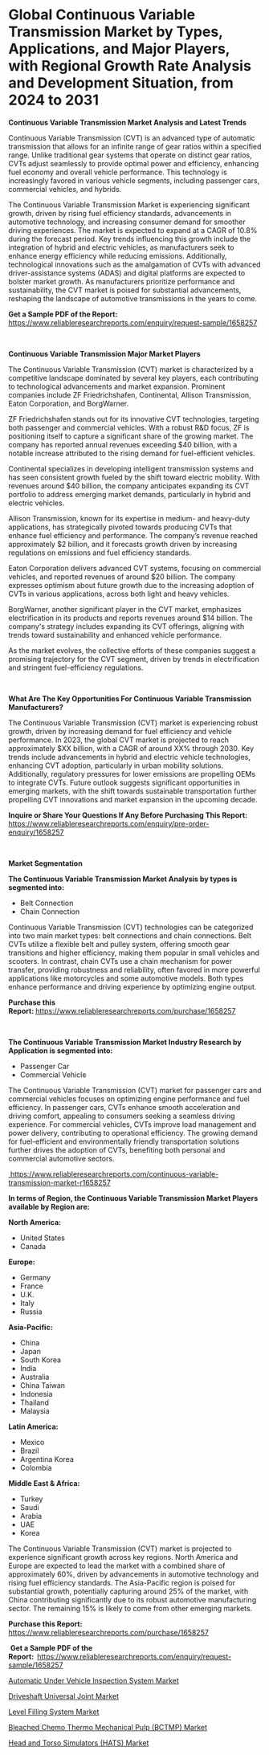 <p><h1>Global Continuous Variable Transmission Market by Types, Applications, and Major Players, with Regional Growth Rate Analysis and Development Situation, from 2024 to 2031</h1></p><p><strong>Continuous Variable Transmission Market Analysis and Latest Trends</strong></p>
<p><p>Continuous Variable Transmission (CVT) is an advanced type of automatic transmission that allows for an infinite range of gear ratios within a specified range. Unlike traditional gear systems that operate on distinct gear ratios, CVTs adjust seamlessly to provide optimal power and efficiency, enhancing fuel economy and overall vehicle performance. This technology is increasingly favored in various vehicle segments, including passenger cars, commercial vehicles, and hybrids.</p><p>The Continuous Variable Transmission Market is experiencing significant growth, driven by rising fuel efficiency standards, advancements in automotive technology, and increasing consumer demand for smoother driving experiences. The market is expected to expand at a CAGR of 10.8% during the forecast period. Key trends influencing this growth include the integration of hybrid and electric vehicles, as manufacturers seek to enhance energy efficiency while reducing emissions. Additionally, technological innovations such as the amalgamation of CVTs with advanced driver-assistance systems (ADAS) and digital platforms are expected to bolster market growth. As manufacturers prioritize performance and sustainability, the CVT market is poised for substantial advancements, reshaping the landscape of automotive transmissions in the years to come.</p></p>
<p><strong>Get a Sample PDF of the Report:&nbsp;</strong> <a href="https://www.reliableresearchreports.com/enquiry/request-sample/1658257?utm_campaign=40&utm_medium=2&utm_source=Github&utm_content=ia&utm_term=02112024&utm_id=continuous-variable-transmission">https://www.reliableresearchreports.com/enquiry/request-sample/1658257</a></p>
<p>&nbsp;</p>
<p><strong>Continuous Variable Transmission Major Market Players</strong></p>
<p><p>The Continuous Variable Transmission (CVT) market is characterized by a competitive landscape dominated by several key players, each contributing to technological advancements and market expansion. Prominent companies include ZF Friedrichshafen, Continental, Allison Transmission, Eaton Corporation, and BorgWarner.</p><p>ZF Friedrichshafen stands out for its innovative CVT technologies, targeting both passenger and commercial vehicles. With a robust R&D focus, ZF is positioning itself to capture a significant share of the growing market. The company has reported annual revenues exceeding $40 billion, with a notable increase attributed to the rising demand for fuel-efficient vehicles.</p><p>Continental specializes in developing intelligent transmission systems and has seen consistent growth fueled by the shift toward electric mobility. With revenues around $40 billion, the company anticipates expanding its CVT portfolio to address emerging market demands, particularly in hybrid and electric vehicles.</p><p>Allison Transmission, known for its expertise in medium- and heavy-duty applications, has strategically pivoted towards producing CVTs that enhance fuel efficiency and performance. The company’s revenue reached approximately $2 billion, and it forecasts growth driven by increasing regulations on emissions and fuel efficiency standards.</p><p>Eaton Corporation delivers advanced CVT systems, focusing on commercial vehicles, and reported revenues of around $20 billion. The company expresses optimism about future growth due to the increasing adoption of CVTs in various applications, across both light and heavy vehicles.</p><p>BorgWarner, another significant player in the CVT market, emphasizes electrification in its products and reports revenues around $14 billion. The company's strategy includes expanding its CVT offerings, aligning with trends toward sustainability and enhanced vehicle performance.</p><p>As the market evolves, the collective efforts of these companies suggest a promising trajectory for the CVT segment, driven by trends in electrification and stringent fuel-efficiency regulations.</p></p>
<p>&nbsp;</p>
<p><strong>What Are The Key Opportunities For Continuous Variable Transmission Manufacturers?</strong></p>
<p><p>The Continuous Variable Transmission (CVT) market is experiencing robust growth, driven by increasing demand for fuel efficiency and vehicle performance. In 2023, the global CVT market is projected to reach approximately $XX billion, with a CAGR of around XX% through 2030. Key trends include advancements in hybrid and electric vehicle technologies, enhancing CVT adoption, particularly in urban mobility solutions. Additionally, regulatory pressures for lower emissions are propelling OEMs to integrate CVTs. Future outlook suggests significant opportunities in emerging markets, with the shift towards sustainable transportation further propelling CVT innovations and market expansion in the upcoming decade.</p></p>
<p><strong>Inquire or Share Your Questions If Any Before Purchasing This Report:</strong> <a href="https://www.reliableresearchreports.com/enquiry/pre-order-enquiry/1658257?utm_campaign=40&utm_medium=2&utm_source=Github&utm_content=ia&utm_term=02112024&utm_id=continuous-variable-transmission">https://www.reliableresearchreports.com/enquiry/pre-order-enquiry/1658257</a></p>
<p>&nbsp;</p>
<p><strong>Market Segmentation</strong></p>
<p><strong>The Continuous Variable Transmission Market Analysis by types is segmented into:</strong></p>
<p><ul><li>Belt Connection</li><li>Chain Connection</li></ul></p>
<p><p>Continuous Variable Transmission (CVT) technologies can be categorized into two main market types: belt connections and chain connections. Belt CVTs utilize a flexible belt and pulley system, offering smooth gear transitions and higher efficiency, making them popular in small vehicles and scooters. In contrast, chain CVTs use a chain mechanism for power transfer, providing robustness and reliability, often favored in more powerful applications like motorcycles and some automotive models. Both types enhance performance and driving experience by optimizing engine output.</p></p>
<p><strong>Purchase this Report:&nbsp;</strong><a href="https://www.reliableresearchreports.com/purchase/1658257?utm_campaign=40&utm_medium=2&utm_source=Github&utm_content=ia&utm_term=02112024&utm_id=continuous-variable-transmission">https://www.reliableresearchreports.com/purchase/1658257</a></p>
<p>&nbsp;</p>
<p><strong>The Continuous Variable Transmission Market Industry Research by Application is segmented into:</strong></p>
<p><ul><li>Passenger Car</li><li>Commercial Vehicle</li></ul></p>
<p><p>The Continuous Variable Transmission (CVT) market for passenger cars and commercial vehicles focuses on optimizing engine performance and fuel efficiency. In passenger cars, CVTs enhance smooth acceleration and driving comfort, appealing to consumers seeking a seamless driving experience. For commercial vehicles, CVTs improve load management and power delivery, contributing to operational efficiency. The growing demand for fuel-efficient and environmentally friendly transportation solutions further drives the adoption of CVTs, benefiting both personal and commercial automotive sectors.</p></p>
<p><a href="https://www.reliableresearchreports.com/continuous-variable-transmission-market-r1658257?utm_campaign=40&utm_medium=2&utm_source=Github&utm_content=ia&utm_term=02112024&utm_id=continuous-variable-transmission">&nbsp;https://www.reliableresearchreports.com/continuous-variable-transmission-market-r1658257</a></p>
<p><strong>In terms of Region, the Continuous Variable Transmission Market Players available by Region are:</strong></p>
<p>
    <p> <strong> North America: </strong>
        <ul>
            <li>United States</li>
            <li>Canada</li>
        </ul>
        </p> 
    <p> <strong> Europe: </strong>
        <ul>
            <li>Germany</li>
            <li>France</li>
            <li>U.K.</li>
            <li>Italy</li>
            <li>Russia</li>
        </ul>
        </p> 
    <p> <strong> Asia-Pacific: </strong>
        <ul>
            <li>China</li>
            <li>Japan</li>
            <li>South Korea</li>
            <li>India</li>
            <li>Australia</li>
            <li>China Taiwan</li>
            <li>Indonesia</li>
            <li>Thailand</li>
            <li>Malaysia</li>
        </ul>
        </p> 
    <p> <strong> Latin America: </strong>
        <ul>
            <li>Mexico</li>
            <li>Brazil</li>
            <li>Argentina Korea</li>
            <li>Colombia</li>
        </ul>
        </p> 
    <p> <strong> Middle East & Africa: </strong>
        <ul>
            <li>Turkey</li>
            <li>Saudi</li>
            <li>Arabia</li>
            <li>UAE</li>
            <li>Korea</li>
        </ul>
    </p>
    </p>
<p><p>The Continuous Variable Transmission (CVT) market is projected to experience significant growth across key regions. North America and Europe are expected to lead the market with a combined share of approximately 60%, driven by advancements in automotive technology and rising fuel efficiency standards. The Asia-Pacific region is poised for substantial growth, potentially capturing around 25% of the market, with China contributing significantly due to its robust automotive manufacturing sector. The remaining 15% is likely to come from other emerging markets.</p></p>
<p><strong>Purchase this Report: </strong><a href="https://www.reliableresearchreports.com/purchase/1658257?utm_campaign=40&utm_medium=2&utm_source=Github&utm_content=ia&utm_term=02112024&utm_id=continuous-variable-transmission">https://www.reliableresearchreports.com/purchase/1658257</a></p>
<p>&nbsp;<strong>Get a Sample PDF of the Report:&nbsp;&nbsp;</strong><a href="https://www.reliableresearchreports.com/enquiry/request-sample/1658257?utm_campaign=40&utm_medium=2&utm_source=Github&utm_content=ia&utm_term=02112024&utm_id=continuous-variable-transmission">https://www.reliableresearchreports.com/enquiry/request-sample/1658257</a></p>
<p><strong></strong></p>
<p><p><a href="https://github.com/delorasywf/Market-Research-Report-List-1/blob/main/automatic-under-vehicle-inspection-system-market.md?utm_campaign=40&utm_medium=2&utm_source=Github&utm_content=ia&utm_term=02112024&utm_id=continuous-variable-transmission">Automatic Under Vehicle Inspection System Market</a></p><p><a href="https://github.com/mac1evjen/Market-Research-Report-List-1/blob/main/driveshaft-universal-joint-market.md?utm_campaign=40&utm_medium=2&utm_source=Github&utm_content=ia&utm_term=02112024&utm_id=continuous-variable-transmission">Driveshaft Universal Joint Market</a></p><p><a href="https://www.linkedin.com/pulse/level-filling-system-market-navigating-challenges-unlocking-potential-rjdjc?utm_campaign=40&utm_medium=2&utm_source=Github&utm_content=ia&utm_term=02112024&utm_id=continuous-variable-transmission">Level Filling System Market</a></p><p><a href="https://www.linkedin.com/pulse/bleached-chemo-thermo-mechanical-pulp-bctmp-market2024-sbydc?utm_campaign=40&utm_medium=2&utm_source=Github&utm_content=ia&utm_term=02112024&utm_id=continuous-variable-transmission">Bleached Chemo Thermo Mechanical Pulp (BCTMP) Market</a></p><p><a href="https://issuu.com/reportprime-2/docs/head-and-torso-simulators-hats-mark_75d5d34d26f099?utm_campaign=40&utm_medium=2&utm_source=Github&utm_content=ia&utm_term=02112024&utm_id=continuous-variable-transmission">Head and Torso Simulators (HATS) Market</a></p></p>